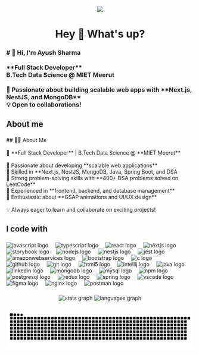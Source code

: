 <div align="center">
  <img src="https://i.pinimg.com/736x/b5/78/5a/b5785af39d097409d685d68c242c146a.jpg"  object-fit: cover;" />
</div>


###

<h1 align="center">Hey 👋 What's up?</h1>

###

<h3 align="left"># 👋 Hi, I'm Ayush Sharma  <br><br>**Full Stack Developer**  <br>B.Tech Data Science @ MIET Meerut  <br><br>🚀 Passionate about building scalable web apps with **Next.js, NestJS, and MongoDB**  <br>💡 Open to collaborations!</h3>

###

<h2 align="left">About me</h2>

###

<p align="left">## 👨‍💻 About Me  <br><br>🚀 **Full Stack Developer** | B.Tech Data Science @ **MIET Meerut**  <br><br>🔹 Passionate about developing **scalable web applications**  <br>🔹 Skilled in **Next.js, NestJS, MongoDB, Java, Spring Boot, and DSA  <br>🔹 Strong problem-solving skills with **400+ DSA problems solved on LeetCode**  <br>🔹 Experienced in **frontend, backend, and database management**  <br>🔹 Enthusiastic about **GSAP animations and UI/UX design**  <br><br>💡 Always eager to learn and collaborate on exciting projects!</p>

###

<h2 align="left">I code with</h2>

###
<div align="left">
  <img src="https://cdn.jsdelivr.net/gh/devicons/devicon/icons/javascript/javascript-original.svg" height="40" alt="javascript logo" style="margin-right: 15px;" />
  <img src="https://cdn.jsdelivr.net/gh/devicons/devicon/icons/typescript/typescript-original.svg" height="40" alt="typescript logo" style="margin-right: 15px;" />
  <img src="https://cdn.jsdelivr.net/gh/devicons/devicon/icons/react/react-original.svg" height="40" alt="react logo" style="margin-right: 15px;" />
  <img src="https://cdn.jsdelivr.net/gh/devicons/devicon/icons/nextjs/nextjs-original.svg" height="40" alt="nextjs logo" style="margin-right: 15px;" />
  <img src="https://cdn.jsdelivr.net/gh/devicons/devicon/icons/storybook/storybook-original.svg" height="40" alt="storybook logo" style="margin-right: 15px;" />
  <img src="https://cdn.jsdelivr.net/gh/devicons/devicon/icons/nodejs/nodejs-original.svg" height="40" alt="nodejs logo" style="margin-right: 15px;" />
  <img src="https://cdn.jsdelivr.net/gh/devicons/devicon/icons/nestjs/nestjs-original.svg" height="40" alt="nestjs logo" style="margin-right: 15px;" />
  <img src="https://cdn.jsdelivr.net/gh/devicons/devicon/icons/jest/jest-plain.svg" height="40" alt="jest logo" style="margin-right: 15px;" />
  <img src="https://cdn.jsdelivr.net/gh/devicons/devicon/icons/amazonwebservices/amazonwebservices-line-wordmark.svg" height="40" alt="amazonwebservices logo" style="margin-right: 15px;" />
  <img src="https://cdn.jsdelivr.net/gh/devicons/devicon/icons/bootstrap/bootstrap-original.svg" height="40" alt="bootstrap logo" style="margin-right: 15px;" />
  <img src="https://cdn.jsdelivr.net/gh/devicons/devicon/icons/c/c-original.svg" height="40" alt="c logo" style="margin-right: 15px;" />
  <img src="https://cdn.jsdelivr.net/gh/devicons/devicon/icons/github/github-original.svg" height="40" alt="github logo" style="margin-right: 15px;" />
  <img src="https://cdn.jsdelivr.net/gh/devicons/devicon/icons/git/git-original.svg" height="40" alt="git logo" style="margin-right: 15px;" />
  <img src="https://cdn.jsdelivr.net/gh/devicons/devicon/icons/html5/html5-original.svg" height="40" alt="html5 logo" style="margin-right: 15px;" />
  <img src="https://cdn.jsdelivr.net/gh/devicons/devicon/icons/intellij/intellij-original.svg" height="40" alt="intellij logo" style="margin-right: 15px;" />
  <img src="https://skillicons.dev/icons?i=java" height="40" alt="java logo" style="margin-right: 15px;" />
  <img src="https://cdn.jsdelivr.net/gh/devicons/devicon/icons/linkedin/linkedin-original.svg" height="40" alt="linkedin logo" style="margin-right: 15px;" />
  <img src="https://cdn.jsdelivr.net/gh/devicons/devicon/icons/mongodb/mongodb-original.svg" height="40" alt="mongodb logo" style="margin-right: 15px;" />
  <img src="https://cdn.jsdelivr.net/gh/devicons/devicon/icons/mysql/mysql-original.svg" height="40" alt="mysql logo" style="margin-right: 15px;" />
  <img src="https://cdn.jsdelivr.net/gh/devicons/devicon/icons/npm/npm-original-wordmark.svg" height="40" alt="npm logo" style="margin-right: 15px;" />
  <img src="https://cdn.jsdelivr.net/gh/devicons/devicon/icons/postgresql/postgresql-original.svg" height="40" alt="postgresql logo" style="margin-right: 15px;" />
  <img src="https://cdn.jsdelivr.net/gh/devicons/devicon/icons/redux/redux-original.svg" height="40" alt="redux logo" style="margin-right: 15px;" />
  <img src="https://cdn.jsdelivr.net/gh/devicons/devicon/icons/spring/spring-original.svg" height="40" alt="spring logo" style="margin-right: 15px;" />
  <img src="https://cdn.jsdelivr.net/gh/devicons/devicon/icons/vscode/vscode-original.svg" height="40" alt="vscode logo" style="margin-right: 15px;" />
  <img src="https://skillicons.dev/icons?i=figma" height="40" alt="figma logo" style="margin-right: 15px;" />
  <img src="https://skillicons.dev/icons?i=nginx" height="40" alt="nginx logo" style="margin-right: 15px;" />
  <img src="https://skillicons.dev/icons?i=postman" height="40" alt="postman logo" style="margin-right: 15px;" />
</div>


<p align="left"></p>

###

<p align="left"></p>

###

<p align="left"></p>

<div align="center">
  <img src="https://github-readme-stats.vercel.app/api?username=Ayush2004sharma&hide_title=false&hide_rank=false&show_icons=true&include_all_commits=true&count_private=true&disable_animations=false&theme=dracula&locale=en&hide_border=false&order=1" height="150" alt="stats graph"  />
  <img src="https://github-readme-stats.vercel.app/api/top-langs?username=Ayush2004sharma&locale=en&hide_title=false&layout=compact&card_width=320&langs_count=5&theme=dracula&hide_border=false&order=2" height="150" alt="languages graph"  />
</div>

###

<img src="https://raw.githubusercontent.com/Ayush2004sharma/Ayush2004sharma/output/snake.svg" alt="Snake animation" />

###
